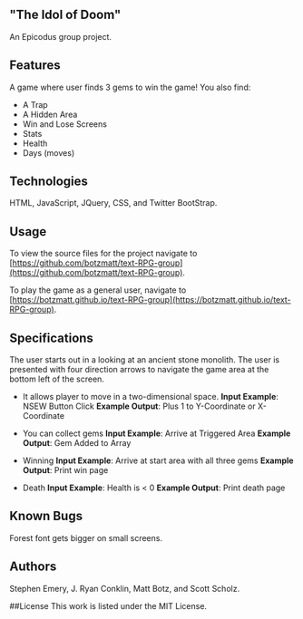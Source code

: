 ## "The Idol of Doom"
An Epicodus group project.

## Features
A game where user finds 3 gems to win the game! You also find:
* A Trap
* A Hidden Area
* Win and Lose Screens
* Stats
* Health
* Days (moves)


## Technologies
HTML, JavaScript, JQuery, CSS, and Twitter BootStrap.

## Usage

To view the source files for the project navigate to [https://github.com/botzmatt/text-RPG-group](https://github.com/botzmatt/text-RPG-group).

To play the game as a general user, navigate to [https://botzmatt.github.io/text-RPG-group](https://botzmatt.github.io/text-RPG-group).


## Specifications
The user starts out in a looking at an ancient stone monolith. The user is presented with four direction arrows to navigate the game area at the bottom left of the screen.

* It allows player to move in a two-dimensional space.
__Input Example__: NSEW Button Click
__Example Output__: Plus 1 to Y-Coordinate or X-Coordinate

* You can collect gems
__Input Example__: Arrive at Triggered Area
__Example Output__: Gem Added to Array

* Winning
__Input Example__: Arrive at start area with all three gems
__Example Output__: Print win page

* Death
__Input Example__: Health is < 0
__Example Output__: Print death page


## Known Bugs
Forest font gets bigger on small screens.


## Authors
Stephen Emery, J. Ryan Conklin, Matt Botz, and Scott Scholz.

##License
This work is listed under the MIT License.
